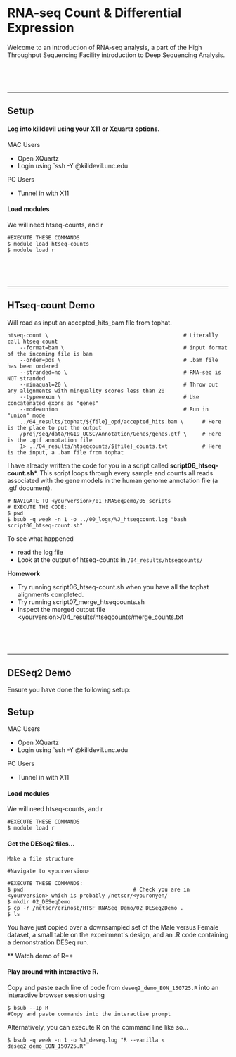# RNA-seq Count & Differential Expression

Welcome to an introduction of RNA-seq analysis, a part of the High Throughput Sequencing Facility introduction to Deep Sequencing Analysis.

&nbsp;

&nbsp;
____

## Setup

#### Log into killdevil using your X11 or Xquartz options.

MAC Users   

+ Open XQuartz
+ Login using `ssh -Y <youronyen>@killdevil.unc.edu

PC Users    

+ Tunnel in with X11

#### Load modules

We will need htseq-counts, and r

```
#EXECUTE THESE COMMANDS
$ module load htseq-counts
$ module load r
```

&nbsp;

&nbsp;
____


## HTseq-count Demo

Will read as input an accepted_hits_bam file from tophat.

```
htseq-count \                                           # Literally call htseq-count
    --format=bam \                                      # input format of the incoming file is bam
    --order=pos \                                       # .bam file has been ordered
    --stranded=no \                                     # RNA-seq is NOT stranded
    --minaqual=20 \                                     # Throw out any alignments with minquality scores less than 20
    --type=exon \                                       # Use concatenated exons as "genes"
    --mode=union                                        # Run in "union" mode   
    ../04_results/tophat/${file}_opd/accepted_hits.bam \      # Here is the place to put the output
    /proj/seq/data/HG19_UCSC/Annotation/Genes/genes.gtf \     # Here is the .gtf annotation file
    1> ../04_results/htseqcounts/${file}_counts.txt           # Here is the input, a .bam file from tophat
```
  
I have already written the code for you in a script called **script06_htseq-count.sh***. This script loops through every sample and counts all reads associated with the gene models in the human genome annotation file (a .gtf document).


```
# NAVIGATE TO <yourversion>/01_RNASeqDemo/05_scripts
# EXECUTE THE CODE:
$ pwd
$ bsub -q week -n 1 -o ../00_logs/%J_htseqcount.log "bash script06_htseq-count.sh"  
```

To see what happened
+ read the log file
+ Look at the output of htseq-counts in `/04_results/htseqcounts/`

**Homework** 
+ Try running script06_htseq-count.sh when you have all the tophat alignments completed.
+ Try running script07\_merge\_htseqcounts.sh
+ Inspect the merged output file \<yourversion\>/04\_results/htseqcounts/merge\_counts.txt


&nbsp;

&nbsp;
____

## DESeq2 Demo

Ensure you have done the following setup:
## Setup

MAC Users   

+ Open XQuartz
+ Login using `ssh -Y <youronyen>@killdevil.unc.edu

PC Users    

+ Tunnel in with X11

#### Load modules

We will need htseq-counts, and r

```
#EXECUTE THESE COMMANDS
$ module load r
```

#### Get the DESeq2 files...

```
Make a file structure

#Navigate to <yourversion>

#EXECUTE THESE COMMANDS:    
$ pwd                                   # Check you are in <yourversion> which is probably /netscr/<youronyen/
$ mkdir 02_DESeqDemo
$ cp -r /netscr/erinosb/HTSF_RNASeq_Demo/02_DESeq2Demo .
$ ls
```

You have just copied over a downsampled set of the Male versus Female dataset, a small table on the expeirment's design, and an .R code containing a demonstration DESeq run.

** Watch demo of R**

#### Play around with interactive R.

Copy and paste each line of code from `deseq2_demo_EON_150725.R` into an interactive browser session using 

```
$ bsub --Ip R
#Copy and paste commands into the interactive prompt
```

Alternatively, you can execute R on the command line like so...

```
$ bsub -q week -n 1 -o %J_deseq.log "R --vanilla < deseq2_demo_EON_150725.R"
```







